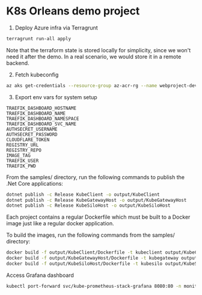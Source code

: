 # K8s Orleans demo project

1) Deploy Azure infra via Terragrunt 

```bash
terragrunt run-all apply
```

Note that the terraform state is stored locally for simplicity, since we won't need it after the demo. In a real scenario, we would store it in a remote backend.

2) Fetch kubeconfig

```bash
az aks get-credentials --resource-group az-acr-rg --name webproject-dev-aks
```

3) Export env vars for system setup

```
TRAEFIK_DASHBOARD_HOSTNAME
TRAEFIK_DASHBOARD_NAME
TRAEFIK_DASHBOARD_NAMESPACE
TRAEFIK_DASHBOARD_SVC_NAME
AUTHSECRET_USERNAME
AUTHSECRET_PASSWORD
CLOUDFLARE_TOKEN
REGISTRY_URL
REGISTRY_REPO
IMAGE_TAG
TRAEFIK_USER
TRAEFIK_PWD
```

From the samples/ directory, run the following commands to publish the .Net Core applications:

```sh
dotnet publish -c Release KubeClient -o output/KubeClient
dotnet publish -c Release KubeGatewayHost -o output/KubeGatewayHost
dotnet publish -c Release KubeSiloHost -o output/KubeSiloHost
```

Each project contains a regular Dockerfile which must be built to a Docker image just like a regular docker application.

To build the images, run the following commands from the samples/ directory:

```sh
docker build -f output/KubeClient/Dockerfile -t kubeclient output/KubeClient
docker build -f output/KubeGatewayHost/Dockerfile -t kubegateway output/KubeGatewayHost
docker build -f output/KubeSiloHost/Dockerfile -t kubesilo output/KubeSiloHost
```

Access Grafana dashboard

```bash
kubectl port-forward svc/kube-prometheus-stack-grafana 8080:80 -n monitoring
```
